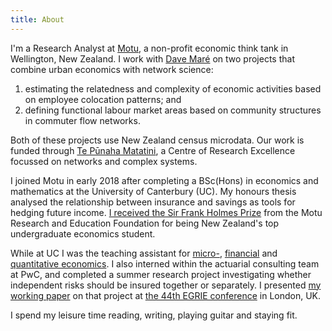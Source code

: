 ```yaml
---
title: About
---
```


I'm a Research Analyst at [Motu](https://motu.nz), a non-profit economic think tank in Wellington, New Zealand.
I work with [Dave Maré](https://motu.nz/about-us/people/dave-mare/) on two projects that combine urban economics with network science:

1. estimating the relatedness and complexity of economic activities based on employee colocation patterns; and
2. defining functional labour market areas based on community structures in commuter flow networks.

Both of these projects use New Zealand census microdata.
Our work is funded through [Te Pūnaha Matatini](https://www.tepunahamatatini.ac.nz), a Centre of Research Excellence focussed on networks and complex systems.

I joined Motu in early 2018 after completing a BSc(Hons) in economics and mathematics at the University of Canterbury (UC).
My honours thesis analysed the relationship between insurance and savings as tools for hedging future income.
[I received the Sir Frank Holmes Prize](https://motu.nz/about-us/news/motu-news-december-2016/#frank) from the Motu Research and Education Foundation for being New Zealand's top undergraduate economics student.

While at UC I was the teaching assistant for [micro-](http://www.canterbury.ac.nz/courseinfo/GetCourseDetails.aspx?course=ECON321&occurrence=17S1(C)&year=2017), [financial](http://www.canterbury.ac.nz/courseinfo/GetCourseDetails.aspx?course=FINC331&occurrence=17S1(C)&year=2017) and [quantitative economics](http://www.canterbury.ac.nz/courseinfo/GetCourseDetails.aspx?course=FIEC601&occurrence=17SU1(C)&year=2017).
I also interned within the actuarial consulting team at PwC, and completed a summer research project investigating whether independent risks should be insured together or separately.
I presented [my working paper](https://ideas.repec.org/p/cbt/econwp/17-05.html) on that project at [the 44th EGRIE conference](http://www.egrie.org/annual-seminars?id=69) in London, UK.

I spend my leisure time reading, writing, playing guitar and staying fit.
